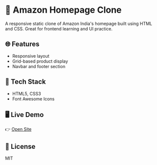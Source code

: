 # 🛒 Amazon Homepage Clone

A responsive static clone of Amazon India's homepage built using HTML and CSS. Great for frontend learning and UI practice.

## 🌐 Features
- Responsive layout
- Grid-based product display
- Navbar and footer section

## 🧰 Tech Stack
- HTML5, CSS3
- Font Awesome Icons

## 🖥️ Live Demo
👉 [Open Site](https://amazonhomepagebuild.netlify.app/)

## 📄 License
MIT
